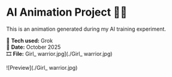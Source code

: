 # AI Animation Project 🤖✨

This is an animation generated during my AI training experiment.

🧠 **Tech used:** Grok  
📅 **Date:** October 2025  
🎞 **File:** Girl_ warrior.jpg](./Girl_ warrior.jpg)

![Preview](./Girl_ warrior.jpg)

